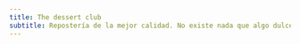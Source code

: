 ```yaml
---
title: The dessert club
subtitle: Repostería de la mejor calidad. No existe nada que algo dulce no pueda curar.
---
```

